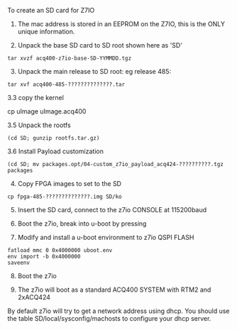 To create an SD card for Z7IO

1. The mac address is stored in an EEPROM on the Z7IO, this is the ONLY unique information.

2. Unpack the base SD card to SD root shown here as 'SD'

```
tar xvzf acq400-z7io-base-SD-YYMMDD.tgz
```

3. Unpack the main release to SD root:
eg release 485:

```
tar xvf acq400-485-??????????????.tar 
```

3.3 copy the kernel

cp uImage uImage.acq400

3.5 Unpack the rootfs

```
(cd SD; gunzip rootfs.tar.gz)
```

3.6 Install Payload customization

```
(cd SD; mv packages.opt/04-custom_z7io_payload_acq424-??????????.tgz packages
```

4. Copy FPGA images to set to the SD

```
cp fpga-485-??????????????.img SD/ko
```

5. Insert the SD card, connect to the z7io CONSOLE at 115200baud

6. Boot the z7io, break into u-boot by pressing <SPACE>

7. Modify and install a u-boot environment to z7io QSPI FLASH

```
fatload mmc 0 0x4000000 uboot.env
env import -b 0x4000000
saveenv
```

8. Boot the z7io

9. The z7io will boot as a standard ACQ400 SYSTEM with RTM2 and 2xACQ424

By default z7io will try to get a network address using dhcp.
You should use the table SD/local/sysconfig/machosts to configure your dhcp server.



